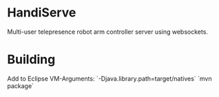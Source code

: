 # HandiServe

Multi-user telepresence robot arm controller server using websockets.

# Building

  Add to Eclipse VM-Arguments: ´-Djava.library.path=target/natives´
  ´mvn package´
